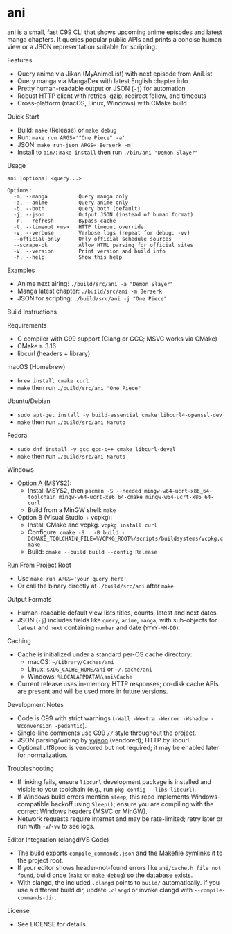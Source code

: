 # ani

ani is a small, fast C99 CLI that shows upcoming anime episodes and latest manga chapters. It queries popular public APIs and prints a concise human view or a JSON representation suitable for scripting.

Features

- Query anime via Jikan (MyAnimeList) with next episode from AniList
- Query manga via MangaDex with latest English chapter info
- Pretty human-readable output or JSON (`-j`) for automation
- Robust HTTP client with retries, gzip, redirect follow, and timeouts
- Cross‑platform (macOS, Linux, Windows) with CMake build

Quick Start

- Build: `make` (Release) or `make debug`
- Run: `make run ARGS='"One Piece" -a'`
- JSON: `make run-json ARGS='Berserk -m'`
- Install to `bin/`: `make install` then run `./bin/ani "Demon Slayer"`

Usage

```
ani [options] <query...>

Options:
  -m, --manga          Query manga only
  -a, --anime          Query anime only
  -b, --both           Query both (default)
  -j, --json           Output JSON (instead of human format)
  -r, --refresh        Bypass cache
  -t, --timeout <ms>   HTTP timeout override
  -v, --verbose        Verbose logs (repeat for debug: -vv)
  --official-only      Only official schedule sources
  --scrape-ok          Allow HTML parsing for official sites
  -V, --version        Print version and build info
  -h, --help           Show this help
```

Examples

- Anime next airing: `./build/src/ani -a "Demon Slayer"`
- Manga latest chapter: `./build/src/ani -m Berserk`
- JSON for scripting: `./build/src/ani -j "One Piece"`

Build Instructions

Requirements

- C compiler with C99 support (Clang or GCC; MSVC works via CMake)
- CMake ≥ 3.16
- libcurl (headers + library)

macOS (Homebrew)

- `brew install cmake curl`
- `make` then run `./build/src/ani "One Piece"`

Ubuntu/Debian

- `sudo apt-get install -y build-essential cmake libcurl4-openssl-dev`
- `make` then run `./build/src/ani Naruto`

Fedora

- `sudo dnf install -y gcc gcc-c++ cmake libcurl-devel`
- `make` then run `./build/src/ani Naruto`

Windows

- Option A (MSYS2):
  - Install MSYS2, then `pacman -S --needed mingw-w64-ucrt-x86_64-toolchain mingw-w64-ucrt-x86_64-cmake mingw-w64-ucrt-x86_64-curl`
  - Build from a MinGW shell: `make`
- Option B (Visual Studio + vcpkg):
  - Install CMake and vcpkg. `vcpkg install curl`
  - Configure: `cmake -S . -B build -DCMAKE_TOOLCHAIN_FILE=%VCPKG_ROOT%/scripts/buildsystems/vcpkg.cmake`
  - Build: `cmake --build build --config Release`

Run From Project Root

- Use `make run ARGS='your query here'`
- Or call the binary directly at `./build/src/ani` after `make`

Output Formats

- Human-readable default view lists titles, counts, latest and next dates.
- JSON (`-j`) includes fields like `query`, `anime`, `manga`, with sub-objects for `latest` and `next` containing `number` and date (`YYYY-MM-DD`).

Caching

- Cache is initialized under a standard per-OS cache directory:
  - macOS: `~/Library/Caches/ani`
  - Linux: `$XDG_CACHE_HOME/ani` or `~/.cache/ani`
  - Windows: `%LOCALAPPDATA%\ani\Cache`
- Current release uses in-memory HTTP responses; on-disk cache APIs are present and will be used more in future versions.

Development Notes

- Code is C99 with strict warnings (`-Wall -Wextra -Werror -Wshadow -Wconversion -pedantic`).
- Single-line comments use C99 `//` style throughout the project.
- JSON parsing/writing by [yyjson] (vendored); HTTP by libcurl.
- Optional utf8proc is vendored but not required; it may be enabled later for normalization.

Troubleshooting

- If linking fails, ensure `libcurl` development package is installed and visible to your toolchain (e.g., run `pkg-config --libs libcurl`).
- If Windows build errors mention `sleep`, this repo implements Windows-compatible backoff using `Sleep()`; ensure you are compiling with the correct Windows headers (MSVC or MinGW).
- Network requests require internet and may be rate-limited; retry later or run with `-v`/`-vv` to see logs.

Editor Integration (clangd/VS Code)

- The build exports `compile_commands.json` and the Makefile symlinks it to the project root.
- If your editor shows header-not-found errors like `ani/cache.h file not found`, build once (`make` or `make debug`) so the database exists.
- With clangd, the included `.clangd` points to `build/` automatically. If you use a different build dir, update `.clangd` or invoke clangd with `--compile-commands-dir`.

License

- See LICENSE for details.

[yyjson]: https://github.com/ibireme/yyjson
